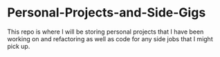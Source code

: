 # Personal-Projects-and-Side-Gigs
This repo is where I will be storing personal projects that I have been working on and refactoring as well as code for any side jobs that I might pick up.
